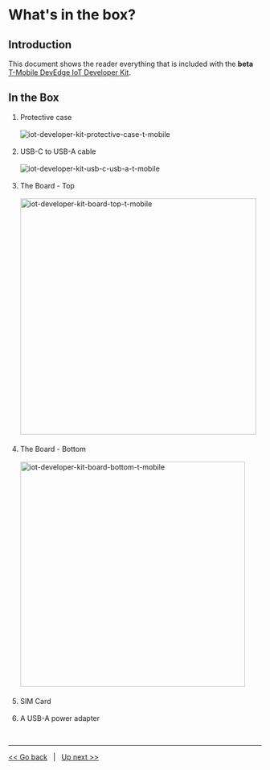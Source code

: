 # What's in the box? 

## Introduction
This document shows the reader everything that is included with the **beta** [T-Mobile DevEdge IoT Developer Kit](https://devedge.t-mobile.com/solutions/iot-developer-kit). 

## In the Box
1. Protective case<br><br>![iot-developer-kit-protective-case-t-mobile](https://user-images.githubusercontent.com/60194531/170105905-ac5acfc6-87f9-4435-8db7-4a312d6e1a70.png)<br><br> 
2. USB-C to USB-A cable<br><br>![iot-developer-kit-usb-c-usb-a-t-mobile](https://user-images.githubusercontent.com/60194531/170106910-d390fdfc-16a7-4556-8d60-8dcce852cc9c.jpeg)<br><br>
3. The Board - Top<br><br><img width="469" alt="iot-developer-kit-board-top-t-mobile" src="https://user-images.githubusercontent.com/60194531/170107259-b2531d9e-9eb2-4f91-8018-e56ffd5e66a0.png"><br><br>
4. The Board - Bottom<br><br><img width="447" alt="iot-developer-kit-board-bottom-t-mobile" src="https://user-images.githubusercontent.com/60194531/170107966-6d11c7d9-e193-4452-a442-327dfadd47e9.png"><br><br>
5. SIM Card<br><br>
6. A USB-A power adapter

<br>

***
[<< Go back](01-Getting-Started.md) &nbsp; | &nbsp; [Up next >>](03-How-to-See-Signs-of-Life.md)
